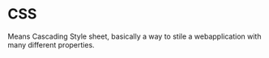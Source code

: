 # CSS
Means Cascading Style sheet, basically a way to stile a webapplication with many different properties.

